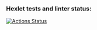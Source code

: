 ### Hexlet tests and linter status:
[![Actions Status](https://github.com/GrigoriyKruchinin/python-project-50/workflows/hexlet-check/badge.svg)](https://github.com/GrigoriyKruchinin/python-project-50/actions)
